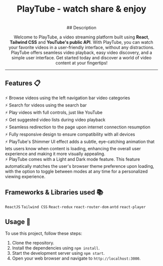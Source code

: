 <div align="center">

<h1><strong>PlayTube</strong> - watch share & enjoy</h1>

<!--
<h2>
  <a href="https://playtube-eight.vercel.app/">Live Project Link</a>
</h2>
-->


<br/>
## Description
<P>Welcome to PlayTube, a video streaming platform built using <strong>React</strong>, <strong>Tailwind CSS</strong> and <strong>YouTube's public API</strong>. With PlayTube, you can watch your favorite videos in a user-friendly interface, without any distractions. PlayTube offers seamless video playback, easy video discovery, and a simple user interface. Get started today and discover a world of video content at your fingertips!</p>

</div>

---

## Features 📋

⚡️ Browse videos using the left navigation bar video categories\
⚡️ Search for videos using the search bar\
⚡️ Play videos with full controls, just like YouTube\
⚡️ Get suggested video lists during video playback\
⚡️ Seamless redirection to the page upon internet connection resumption\
⚡️ Fully responsive design to ensure compatibility with all devices\
⚡️ PlayTube's Shimmer UI effect adds a subtle, eye-catching animation that lets users know when content is loading, enhancing the overall user experience and making it more visually appealing.\
⚡️ PlayTube comes with a Light and Dark mode feature. This feature automatically matches the user's browser theme preference upon loading, with the option to toggle between modes at any time for a personalized viewing experience.


## Frameworks & Libraries used 📚

`ReactJS` `Tailwind CSS` `React-redux` `react-router-dom` `antd` `react-player`

## Usage 🍕

To use this project, follow these steps:

1. Clone the repository.
2. Install the dependencies using `npm install`.
3. Start the development server using `npm start`.
4. Open your web browser and navigate to `http://localhost:3000`.



